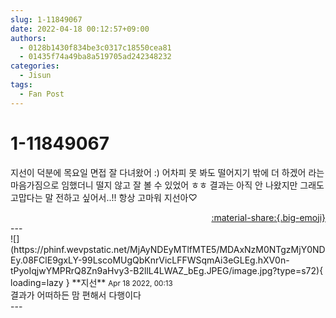 ```yaml
---
slug: 1-11849067
date: 2022-04-18 00:12:57+09:00
authors:
  - 0128b1430f834be3c0317c18550cea81
  - 01435f74a49ba8a519705ad242348232
categories:
  - Jisun
tags:
  - Fan Post
---
```


# 1-11849067

<div class="post-container" markdown="1">
<div class="content-container md-sidebar__scrollwrap" markdown="1">

지선이 덕분에 목요일 면접 잘 다녀왔어 :) 어차피 못 봐도 떨어지기 밖에 더 하겠어 라는 마음가짐으로 임했더니 떨지 않고 잘 볼 수 있었어 ㅎㅎ 결과는 아직 안 나왔지만 그래도 고맙다는 말 전하고 싶어서..!! 항상 고마워 지선아♡

</div>
</div>

<div style="text-align: right;" markdown="1">
<a href="https://weverse.io/fromis9/fanpost/1-11849067" style="text-align: right;">:material-share:{.big-emoji}</a>
</div>
---

<div class="comments-container md-sidebar__scrollwrap" markdown="1">
<div class="comment" markdown="1">
<div class='id-container' markdown="1">
![](https://phinf.wevpstatic.net/MjAyNDEyMTlfMTE5/MDAxNzM0NTgzMjY0NDEy.08FClE9gxLY-99LscoMUgQbKnrVicLFFWSqmAi3eGLEg.hXV0n-tPyoIqjwYMPRrQ8Zn9aHvy3-B2llL4LWAZ_bEg.JPEG/image.jpg?type=s72){ loading=lazy }
**<span class="artist">지선</span>** <small>Apr 18 2022, 00:13</small><br>
</div>
<div class='comment-body' markdown="1">
결과가 어떠하든 맘 편해서 다행이다
</div>
</div>
</div>
---
